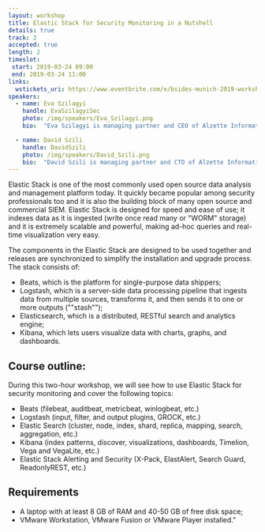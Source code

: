 ```yaml
---
layout: workshop
title: Elastic Stack for Security Monitoring in a Nutshell
details: true
track: 2
accepted: true
length: 2
timeslot:
 start: 2019-03-24 09:00
 end: 2019-03-24 11:00
links:
  wstickets_uri: https://www.eventbrite.com/e/bsides-munich-2019-workshop-elastic-stack-for-security-monitoring-tickets-56283681005
speakers:
  - name: Eva Szilagyi
    handle: EvaSzilagyiSec
    photo: /img/speakers/Eva_Szilagyi.png
    bio:  "Eva Szilagyi is managing partner and CEO of Alzette Information Security, a consulting company based in Luxembourg.  She has more than eight years of professional experience in penetration testing, security source code review, vulnerability management, digital forensics, IT auditing, telecommunication networks, and security research.<br>Eva has master's degrees in electrical engineering and in networks and telecommunication.  She holds several IT security certifications such as GSEC, GICSP, GMON, GSSP-JAVA, GWAPT, GMOB, CCSK, eWPT, and eJPT.  Eva speaks on a regular basis at international conferences like BruCON, Hack.lu, Nuit du Hack, Hacktivity, Black Alps, BSides Munich, BSidesBUD, Pass the SALT, Security Session and she is a member of the organizer team of BSides Luxembourg."

  - name: David Szili
    handle: DavidSzili
    photo: /img/speakers/David_Szili.png
    bio:  "David Szili is managing partner and CTO of Alzette Information Security, a consulting company based in Luxembourg.  David is also an instructor at SANS Institute, teaching FOR572: Advanced Network Forensics.  He has more than eight years of professional experience in penetration testing, red teaming, vulnerability assessment, vulnerability management, security monitoring, security architecture design, incident response, digital forensics and software development.<br>David has master's degrees in computer engineering and in networks and telecommunication and a bachelor's degree in electrical engineering.  He holds several IT security certifications such as GSEC, GCED, GCIA, GCIH, GMON, GCDA, GNFA, GPYC, GMOB, CCSK, OSCP, OSWP, and CEH.  David speaks on a regular basis at international conferences like BruCON, Hack.lu, Nuit du Hack, Hacktivity, x33fcon, Black Alps, BSidesLjubljana, BSides Munich, BSidesBUD, Pass the SALT, Security Session and he is a member of the organizer team of BSides Luxembourg.  He occasionally blogs about information security at jumpespjump.blogspot.com."
---
```


Elastic Stack is one of the most commonly used open source data analysis and management platform today.
It quickly became popular among security professionals too and it is also the building block of many open source and commercial SIEM.
Elastic Stack is designed for speed and ease of use; it indexes data as it is ingested (write once read many or "WORM" storage) and it is extremely scalable and powerful, making ad-hoc queries and real-time visualization very easy.

The components in the Elastic Stack are designed to be used together and releases are synchronized to simplify the installation and upgrade process.
The stack consists of:
- Beats, which is the platform for single-purpose data shippers;
- Logstash, which is a server-side data processing pipeline that ingests data from multiple sources, transforms it, and then sends it to one or more outputs (""stash"");
- Elasticsearch, which is a distributed, RESTful search and analytics engine;
- Kibana, which lets users visualize data with charts, graphs, and dashboards.


## Course outline:
During this two-hour workshop, we will see how to use Elastic Stack for security monitoring and cover the following topics:
- Beats (filebeat, auditbeat, metricbeat, winlogbeat, etc.)
- Logstash (input, filter, and output plugins, GROCK, etc.)
- Elastic Search (cluster, node, index, shard, replica, mapping, search, aggregation, etc.)
- Kibana (index patterns, discover, visualizations, dashboards, Timelion, Vega and VegaLite, etc.)
- Elastic Stack Alerting and Security (X-Pack, ElastAlert, Search Guard, ReadonlyREST, etc.)

## Requirements
- A laptop with at least 8 GB of RAM and 40-50 GB of free disk space;
- VMware Workstation, VMware Fusion or VMware Player installed."

